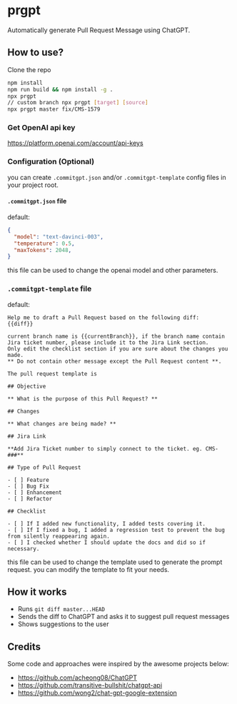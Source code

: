 # prgpt

Automatically generate Pull Request Message using ChatGPT.

## How to use?

Clone the repo

```bash
npm install
npm run build && npm install -g .
npx prgpt 
// custom branch npx prgpt [target] [source]
npx prgpt master fix/CMS-1579
```

### Get OpenAI api key
https://platform.openai.com/account/api-keys

### Configuration (Optional)
you can create `.commitgpt.json` and/or `.commitgpt-template` config files in your project root. 

#### `.commitgpt.json` file
default: 
```json
{
  "model": "text-davinci-003",
  "temperature": 0.5,
  "maxTokens": 2048,
}
```
this file can be used to change the openai model and other parameters.


### `.commitgpt-template` file
default:
```
Help me to draft a Pull Request based on the following diff:
{{diff}}

current branch name is {{currentBranch}}, if the branch name contain Jira ticket number, please include it to the Jira Link section. 
Only edit the checklist section if you are sure about the changes you made.
** Do not contain other message except the Pull Request content **.

The pull request template is

## Objective

** What is the purpose of this Pull Request? **

## Changes

** What changes are being made? **

## Jira Link

**Add Jira Ticket number to simply connect to the ticket. eg. CMS-###**

## Type of Pull Request

- [ ] Feature
- [ ] Bug Fix
- [ ] Enhancement
- [ ] Refactor

## Checklist

- [ ] If I added new functionality, I added tests covering it.
- [ ] If I fixed a bug, I added a regression test to prevent the bug from silently reappearing again.
- [ ] I checked whether I should update the docs and did so if necessary.
```

this file can be used to change the template used to generate the prompt request. you can modify the template to fit your needs.

## How it works

- Runs `git diff master...HEAD`
- Sends the diff to ChatGPT and asks it to suggest pull request messages
- Shows suggestions to the user

## Credits

Some code and approaches were inspired by the awesome projects below:

- https://github.com/acheong08/ChatGPT
- https://github.com/transitive-bullshit/chatgpt-api
- https://github.com/wong2/chat-gpt-google-extension

